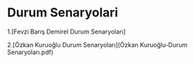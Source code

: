 # Durum Senaryolari

1.[Fevzi Barış Demirel Durum Senaryoları]


2.[Özkan Kuruoğlu Durum Senaryoları](Özkan Kuruoğlu-Durum Senaryoları.pdf)

